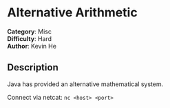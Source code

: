 # Alternative Arithmetic

**Category**: Misc  
**Difficulty**: Hard  
**Author**: Kevin He  

## Description

Java has provided an alternative mathematical system.

Connect via netcat: `nc <host> <port>`
